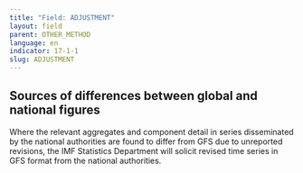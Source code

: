 ```yaml
---
title: "Field: ADJUSTMENT"
layout: field
parent: OTHER_METHOD
language: en
indicator: 17-1-1
slug: ADJUSTMENT
---
```

## Sources of differences between global and national figures

Where the relevant aggregates and component detail in series disseminated by the national authorities are found to differ from GFS due to unreported revisions, the IMF Statistics Department will solicit revised time series in GFS format from the national authorities.